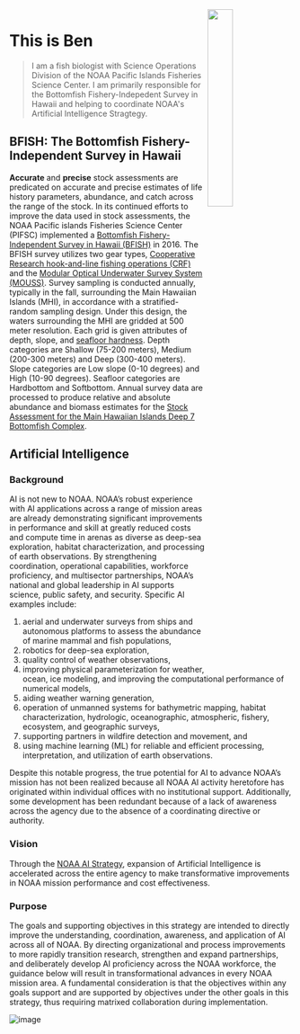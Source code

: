 <img align=right src="https://lh3.googleusercontent.com/a-/ACB-R5S-p1_sHmVY-rLZlw_YmNJuoW38NDUqYv9yEslaPV-0iqJO9HqTDzsADM6hTzoMe-zkg3utJS5aFqTybg2EOLeLtKR0gKmnKKRj_vMiR8DzOmWO39NUag5qXtr6WWAA_7Md2VQ1pPHo450LXSRYl6SaCMMu_Yx7oS4CbOlqNz0gY-S0TWii1mUCyjM8cq3-l_0JPdaugE2ZVWOAOb33gBAIVbRQ5PmEADdQpkEt48M_6Ike38BSVybd-lBeB5__ZKk1X2HY6Bl809h3__pkR0gQas4QMIjS4smO868RZiF-WpkBJOl2LGgaf1EzafnZtw2XSVgQqqCvk2TTIjD_5EKrL2He_-YIFv3PbpRQ3LlPGkTi06ll5jsXgcEPvFZYKH5fGfX0Bki_aFB_kjtBfOY9QHjrseX4-cmCMVGFizJHvmta-zLV54KSXUEP00W0JpRYyxfQEgqEsPV9NOBOMMo0GBzE3OrUlfsqyQiBkX29-ssPetGrTYjH3uxeRbz1zNIygE2iwPxPr36J8Ulc4f9UPrJzFQ4W23sJ0KZHwwHiSuXTCQeAFmwnHWPuX_CO08aPy6PXfUCcFj2LRzz7nDGmLA6qAcmMNlj-1cwUnrBll_c7s-ZIuER3o4UN8Yj1uZnRE_sO76FRSXx3VSCmBfnwovEFKBB7Bhb24WwG8MZ9yVXuX7oioxlEd9S2qBljZTqXnsFLLVoJCwZq9IfAiHrnHxRaG8Jr183fo8ow5Ypaf-a1T41DbpYRKODNUFT3MPxy3__89D3del-7L4C8Tc0YaqI-03AiYb6ouI6XHcTCqX26muPwZpoORvwXjuVVg86qxVCC3VJ0sSQHpKB2lFsw9r3hAniCm_pj58-cdAHaSFyV87AUm4f4PHqAf1dOp7ahdqGd63bBX0e3TyHtHurfAIELFcc6sLSVMk-cBIZTglagkwtbOkAfGCFyzw=s288" width=30% height=30%>


# This is Ben

> I am a fish biologist with Science Operations Division of the NOAA Pacific Islands Fisheries Science Center. I am primarily responsible for the Bottomfish Fishery-Indepedent Survey in Hawaii and helping to coordinate NOAA's Artificial Intelligence Stragtegy.

## BFISH: The Bottomfish Fishery-Independent Survey in Hawaii

**Accurate** and **precise** stock assessments are predicated on accurate and precise estimates of life history parameters, abundance, and catch across the range of the stock. In its continued efforts to improve the data used in stock assessments, the NOAA Pacific islands Fisheries Science Center (PIFSC) implemented a [Bottomfish Fishery-Independent Survey in Hawaii (BFISH)](https://www.fisheries.noaa.gov/inport/item/53762) in 2016. The BFISH survey utilizes two gear types, [Cooperative Research hook-and-line fishing operations (CRF)](https://www.fisheries.noaa.gov/inport/item/20969) and the [Modular Optical Underwater Survey System (MOUSS)](https://www.fisheries.noaa.gov/inport/item/20970). Survey sampling is conducted annually, typically in the fall, surrounding the Main Hawaiian Islands (MHI), in accordance with a stratified-random sampling design. Under this design, the waters surrounding the MHI are gridded at 500 meter resolution. Each grid is given attributes of depth, slope, and [seafloor hardness](https://www.fisheries.noaa.gov/inport/item/31636). Depth categories are Shallow (75-200 meters), Medium (200-300 meters) and Deep (300-400 meters). Slope categories are Low slope (0-10 degrees) and High (10-90 degrees). Seafloor categories are Hardbottom and Softbottom. Annual survey data are processed to produce relative and absolute abundance and biomass estimates for the [Stock Assessment for the Main Hawaiian Islands Deep 7 Bottomfish Complex](https://www.fisheries.noaa.gov/resource/document/stock-assessment-update-main-hawaiian-islands-deep-7-bottomfish-complex-2021).

## Artificial Intelligence

### Background
AI is not new to NOAA. NOAA’s robust experience with AI applications
across a range of mission areas are already demonstrating significant
improvements in performance and skill at greatly reduced costs and
compute time in arenas as diverse as deep-sea exploration, habitat
characterization, and processing of earth observations. By strengthening
coordination, operational capabilities, workforce proficiency, and
multisector partnerships, NOAA’s national and global leadership in AI
supports science, public safety, and security.
Specific AI examples include:

1. aerial and underwater surveys from ships
and autonomous platforms to assess the abundance of marine mammal
and fish populations,
2. robotics for deep-sea exploration,
3. quality
control of weather observations,
4. improving physical parameterization
for weather, ocean, ice modeling, and improving the computational
performance of numerical models,
5. aiding weather warning generation,
6. operation of unmanned systems for bathymetric mapping, habitat
characterization, hydrologic, oceanographic, atmospheric, fishery,
ecosystem, and geographic surveys,
7. supporting partners in wildfire
detection and movement, and
8. using machine learning (ML) for
reliable and efficient processing, interpretation, and utilization of earth
observations.

Despite this notable progress, the true potential for AI to
advance NOAA’s mission has not been realized because all NOAA AI activity
heretofore has originated within individual offices with no institutional
support. Additionally, some development has been redundant because
of a lack of awareness across the agency due to the absence of a
coordinating directive or authority.

### Vision
Through the [NOAA AI Strategy](https://sciencecouncil.noaa.gov/wp-content/uploads/2023/04/2020-AI-Strategy.pdf), expansion of Artificial Intelligence
is accelerated across the entire agency to make transformative
improvements in NOAA mission performance and cost effectiveness.

### Purpose
The goals and supporting objectives in this strategy are intended to
directly improve the understanding, coordination, awareness, and
application of AI across all of NOAA. By directing organizational and
process improvements to more rapidly transition research, strengthen
and expand partnerships, and deliberately develop AI proficiency
across the NOAA workforce, the guidance below will result in
transformational advances in every NOAA mission area. A fundamental
consideration is that the objectives within any goals support and are
supported by objectives under the other goals in this strategy, thus
requiring matrixed collaboration during implementation. 

![image](https://user-images.githubusercontent.com/126515875/236913350-6874ca60-c251-4b60-92ee-d3234a46a115.png)

